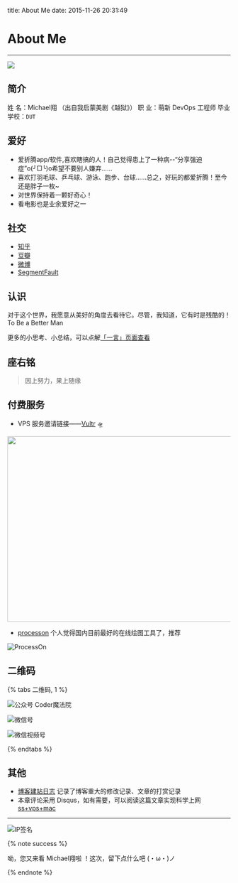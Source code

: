 title: About Me
date: 2015-11-26 20:31:49

# About Me

----

![](http://ww4.sinaimg.cn/large/6d9475f6gw1f6bozslwtuj20np0hstbf.jpg)

## 简介

姓   名：Michael翔 （出自我启蒙美剧《越狱》）
职   业：萌新 DevOps 工程师
毕业学校：`DUT`

## 爱好

- 爱折腾app/软件,喜欢瞎搞的人！自己觉得患上了一种病--“分享强迫症”o(╯□╰)o希望不要别人嫌弃……
- 喜欢打羽毛球、乒乓球、游泳、跑步、台球……总之，好玩的都爱折腾！至今还是胖子一枚~
- 对世界保持着一颗好奇心！
- 看电影也是业余爱好之一

## 社交

- [知乎](https://www.zhihu.com/people/michaelXoX/activities)
- [豆瓣](https://www.douban.com/people/51517255/)
- [微博](http://weibo.com/xiangzai728/profile?rightmod=1&wvr=6&mod=personinfo&is_all=1)
- [SegmentFault](http://segmentfault.com/u/michael_xiang_)

## 认识

对于这个世界，我愿意从美好的角度去看待它。尽管，我知道，它有时是残酷的！To Be a Better Man

更多的小思考、小总结，可以点解[「一言」页面查看](https://michael728.github.io/think/)

## 座右铭

> 因上努力，果上随缘

## 付费服务

- VPS 服务邀请链接——[Vultr](https://www.vultr.com/?ref=7488919) 🛸

<a href="https://www.vultr.com/?ref=7488919"><img src="https://www.vultr.com/media/banners/banner_800x418.png" width="800" height="418"></a>

- [processon](https://www.processon.com/i/55ddb6bae4b04fe84c504c5f) 个人觉得国内目前最好的在线绘图工具了，推荐

![ProcessOn](https://gitee.com/michael_xiang/images/raw/master/StcVzH.png)

## 二维码

{% tabs 二维码, 1 %}
<!-- tab 公众号@feed -->
![公众号 Coder魔法院](https://gitee.com/michael_xiang/images/raw/master/微信公众号.jpg)
<!-- endtab -->
<!-- tab 微信号@wechat -->
![微信号](https://gitee.com/michael_xiang/images/raw/master/微信二维码-翔-250-250.jpeg)
<!-- endtab -->
<!-- tab Trick@gift -->
![微信视频号](https://gitee.com/michael_xiang/images/raw/master/uPic/视频号.jpeg)
<!-- endtab -->
{% endtabs %}

## 其他

- [博客建站日志](https://michael728.github.io/2016/09/03/blog-logfile/) 记录了博客重大的修改记录、文章的打赏记录
- 本章评论采用 Disqus，如有需要，可以阅读这篇文章实现科学上网 [ss+vps+mac](https://michael728.github.io/2019/04/27/tools-ss-vps/)

----

![IP签名](https://tool.lu/netcard/)

{% note success %}

呦，您又来看 Michael翔啦 ！这次，留下点什么吧 (・ω・)ノ

{% endnote %}

<script
    src="https://cdnjs.cloudflare.com/ajax/libs/jquery/3.5.0/jquery.min.js"
    integrity="sha256-xNzN2a4ltkB44Mc/Jz3pT4iU1cmeR0FkXs4pru/JxaQ="
    crossorigin="anonymous"
></script>

<div id="yiyan"></div>

<script>
    jQuery
    .ajax({ url: "https://v1.hitokoto.cn/" })
    .done(function(content, err) {
        console.log("content::", content, "err::", err);
        if (err === "success") {
        var result = "";
        content = JSON.parse(content);
        result = content.hitokoto + "&nbsp;--" + content.from;
        console.log("=result=>>", result);
        result = content.hitokoto + "&nbsp;--" + content.from;
        jQuery("#yiyan").html(result);
        }
    });
</script>
